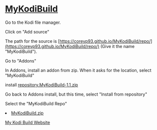 # [<B>MyKodiBuild</B>](https://coreyp93.github.io/MyKodiBuild/)

Go to the Kodi file manager.

Click on "Add source"

The path for the source is [https://coreyp93.github.io/MyKodiBuild/repo/](https://coreyp93.github.io/MyKodiBuild/repo/) (Give it the name "MyKodiBuild").

Go to "Addons"

In Addons, install an addon from zip. When it asks for the location, select "MyKodiBuild"

install [repository.MyKodiBuild-1.1.zip](https://coreyp93.github.io/MyKodiBuild/repo/repository.MyKodiBuild-1.1.zip)

Go back to Addons install, but this time, select "Install from repository"

Select the "MyKodiBuild Repo"

<li> <a href="https://onedrive.live.com/embed?cid=9012DDEA11BF97A0&resid=9012DDEA11BF97A0%21295109&authkey=AKjojNlLmsXAaTE">MyKodiBuild.zip</a>

[My Kodi Build Website](https://coreyp93.000webhostapp.com)
